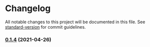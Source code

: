 # Changelog

All notable changes to this project will be documented in this file. See [standard-version](https://github.com/conventional-changelog/standard-version) for commit guidelines.

### [0.1.4](https://github.com/BennyKok/amplify-client-2/compare/v0.1.3...v0.1.4) (2021-04-26)
